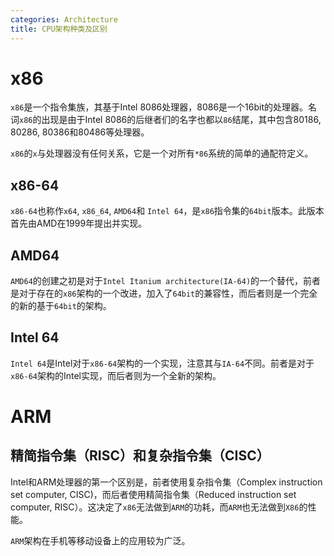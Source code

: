 ```yaml
---
categories: Architecture
title: CPU架构种类及区别
---
```


# x86

`x86`是一个指令集族，其基于Intel 8086处理器，8086是一个16bit的处理器。名词`x86`的出现是由于Intel 8086的后继者们的名字也都以`86`结尾，其中包含80186, 80286, 80386和80486等处理器。

`x86`的`x`与处理器没有任何关系，它是一个对所有`*86`系统的简单的通配符定义。

## x86-64

`x86-64`也称作`x64`, `x86_64`, `AMD64`和 `Intel 64`，是`x86`指令集的`64bit`版本。此版本首先由AMD在1999年提出并实现。

## AMD64

`AMD64`的创建之初是对于`Intel Itanium architecture(IA-64)`的一个替代，前者是对于存在的`x86`架构的一个改进，加入了`64bit`的兼容性，而后者则是一个完全的新的基于`64bit`的架构。

## Intel 64

`Intel 64`是Intel对于`x86-64`架构的一个实现，注意其与`IA-64`不同。前者是对于`x86-64`架构的Intel实现，而后者则为一个全新的架构。

# ARM

## 精简指令集（RISC）和复杂指令集（CISC）

 Intel和ARM处理器的第一个区别是，前者使用复杂指令集（Complex instruction set computer, CISC)，而后者使用精简指令集（Reduced instruction set computer, RISC）。这决定了`x86`无法做到`ARM`的功耗，而`ARM`也无法做到`X86`的性能。

`ARM`架构在手机等移动设备上的应用较为广泛。
